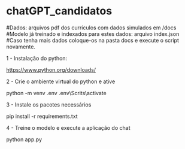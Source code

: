 # chatGPT_candidatos
#Dados: arquivos pdf dos currículos com dados simulados em /docs \
#Modelo já treinado e indexados para estes dados: arquivo index.json \
#Caso tenha mais dados coloque-os na pasta docs e execute o script novamente.

1 - Instalação do python:

https://www.python.org/downloads/

2 - Crie o ambiente virtual do python e ative

python -m venv .env
.env\Scrits\activate

3 - Instale os pacotes necessários

pip install -r requirements.txt

4 - Treine o modelo e execute a aplicação do chat

python app.py


